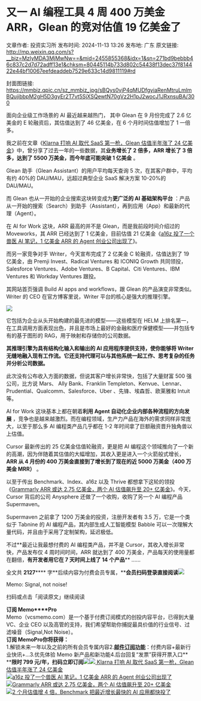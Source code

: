 # 又一 AI 编程工具 4 周 400 万美金 ARR，Glean 的竞对估值 19 亿美金了

文章作者: 投资实习所
发布时间: 2024-11-13 13:26
发布地: 广东
原文链接: http://mp.weixin.qq.com/s?__biz=MzIyMDA3MjMwNw==&mid=2455855368&idx=1&sn=271bd9bebbb46c837c2d7d72adff13e1&chksm=80445114b733d802c54438f13dec37f814422e44bf10067eefdeaddeb7529e633c14d9811119#rd

封面图链接: https://mmbiz.qpic.cn/sz_mmbiz_jpg/sBQys0vjP4qMUDfgyiaRenMtruLmlmBQujibbpM2gH5D3gyEr2T7vt5SjXSQewtN70gVz2H1pJ2wocJ1JRxnsuBA/300

面向企业级工作场景的 AI 最近越来越热门， 其中 Glean 在 9 月份完成了 2.6 亿美金的 E 轮融资后，其估值达到了 46 亿美金，在 6
个月时间估值增加了 1 一倍多。

我之前在文章《[Klarna 打响 AI 取代 SaaS 第一枪，Glean 估值半年涨了 24
亿美金](http://mp.weixin.qq.com/s?__biz=MzIyMDA3MjMwNw==&mid=2455854960&idx=1&sn=255d36f5a1984d49f1e2df56af198b40&chksm=80446f6cb733e67a21761d7cd63bb9b202fe00d6394d135aab103a2cc2c9719d02543378d398&scene=21#wechat_redirect)》中，曾分享了过去一年的一些数据，其**业务增长了
2 倍多，ARR 增长了 3 倍多，达到了 5500 万美金，而今年底可能突破 1 亿美金** 。

Glean 助手（Glean Assistant）的用户平均每天查询 5 次，在其客户群中，平均有约 40%的 DAU/MAU，远超过典型企业 SaaS
解决方案 10-20%的 DAU/MAU。

而 Glean 也从一开始的企业搜索这块转变成为**更广泛的 AI 基础架构平台**
：产品从一开始的搜索（Search）到助手（Assistant），再到应用（App）和最新的代理（Agent）。

在 AI for Work 这块，ARR 最高的并不是 Glean，而是我前段时间介绍过的 Moveworks，其 ARR 已经达到了 1 亿美金，目前估值
21 亿美金《[a16z 投了一个兽医 AI 笔记，1 亿美金 ARR 的 Agent
创业公司出现了](http://mp.weixin.qq.com/s?__biz=MzIyMDA3MjMwNw==&mid=2455855041&idx=1&sn=09c7fa2667ae5232024587daafabc931&chksm=80446fddb733e6cbff703c9d3a6502d32f3bc38dcd01fc27748ea0c635dfef56c0371afc5bea&scene=21#wechat_redirect)》。

而另一家竞争对手 Writer，今天宣布完成了 2 亿美金 C 轮融资，估值达到了 19 亿美金，由 Premji Invest、Radical
Ventures 和 ICONIQ Growth 共同领投，Salesforce Ventures、Adobe Ventures、B
Capital、Citi Ventures、IBM Ventures 和 Workday Ventures 跟投。

其网站首页强调 Build AI apps and workflows，跟 Glean 的产品演变非常类似。Writer 的 CEO
在官方博客里说，Writer 平台的核心是强大的推理引擎。

![](https://mmbiz.qpic.cn/sz_mmbiz_png/sBQys0vjP4qMUDfgyiaRenMtruLmlmBQuEVSbN6qMPia2ppFEvRaJfU96Ewia8VpvIR2H99PfFr29bvYNYohYrqrw/640?wx_fmt=png&from=appmsg)

它包括为企业从头开始构建的最先进的模型——这些模型在 HELM
上排名第一，在工具调用方面表现出色，并且是市场上最好的金融和医疗保健模型——并包括专有的基于图形的 RAG，用于映射和存储你的公司数据。

**其推理引擎为具有结构化输入和输出的 AI 应用程序提供支持，使你能够将 Writer
无缝地融入现有工作流。它还支持代理可以与其他系统一起工作、思考复杂的任务并分析公司数据。**

此次没有公布收入方面的数据，但说其客户增长非常快，包括了大量财富 500 强公司，比方说 Mars、 Ally Bank、Franklin
Templeton、Kenvue、Lennar、Prudential、Qualcomm、Salesforce、Uber 、先锋、埃森哲、欧莱雅和
Intuit 等。

AI for Work 这块基本上都在朝着**利用 Agent 自动化企业内部各种流程的方向发展**
，竞争也是越来越激烈。而在编程领域，生产力产品在海外的需求同样非常庞大，以至于那么多 AI 编程类产品几乎都在 1-2
年时间拿了巨额融资晋升独角兽以上估值。

Cursor 最新传出的 25 亿美金估值轮融资，更是把 AI
编程这个领域推向了一个新的高潮，因为伴随着其估值的大幅增加，其收入更是进入一个火箭般式增长，**ARR 从 4 月份的 400
万美金直接到了增长到了现在的近 5000 万美金（400 万美金 MRR）** 。

以至于传出 Benchmark、Index、a16z 以及 Thrive 都想拿下这轮的领投《[Grammarly ARR 或达 2.75 亿美金，两个
AI 估值飙升至 20+
亿美金](http://mp.weixin.qq.com/s?__biz=MzIyMDA3MjMwNw==&mid=2455855326&idx=1&sn=438999c796479c3f9238311334a6ea44&chksm=804450c2b733d9d4de66d9c96745f8652e0b008f0fb8fc66454ccdc345963835a7dd494ea6c8&scene=21#wechat_redirect)》。今天，Cursor
背后的公司 Anysphere 还做了一个收购，收购了另一个 AI 编程产品 Supermaven。

Supermaven 之前拿了 1200 万美金的投资，注册开发者有 3.5 万，它是一个类似于 Tabnine 的 AI 编程产品，其内部生成人工智能模型
Babble 可以一次理解大量代码，并且由于采用了定制架构，延迟极低。

不过**最近让我最想付费的 AI 编程类产品，并不是 Cursor，其收入增长非常快，产品发布仅 4 周时间时间，ARR 就达到了 400
万美金，产品每天的使用量都在翻倍，**有开发者用它在 7 天时间上线了 14 个产品**** ……

全文共 **2127******
字**后续内容为付费会员专属，****会员扫码登录直接阅读**![](https://mmbiz.qpic.cn/sz_mmbiz_png/sBQys0vjP4qMUDfgyiaRenMtruLmlmBQuaAMryRRtFVpibRMPZXdlTqOsExTe5zlUCLicFo5iaHygV9uHFVnmXDaMg/640?wx_fmt=png&from=appmsg)  

Memo: Signal, not noise!

扫码或点击「阅读原文」继续阅读

**订阅 Memo****Pro**  
Memo（vcsmemo.com）是一个基于付费订阅模式的创投内容平台，已得到大量 VC、企业 CEO
以及高管的支持，我们希望帮助你捕捉最具价值的行业信号、过滤噪音（Signal,Not Noise）。  
**订阅 Memo****Pro****你将获得：**  
1.解锁未来一年以及之前的所有会员专属内容2.[**邮件订阅功能**](http://mp.weixin.qq.com/s?__biz=MzIyMDA3MjMwNw==&mid=2455853781&idx=1&sn=b6f8e3ddc87e9531f3f8c3e9cd98bd9f&chksm=80446ac9b733e3df93b89c17e905182bda7f4d132f3ac468961dfd70badeb92b9fcdf9f7083b&scene=21#wechat_redirect)：付费内容+最新行业快讯+...3.优先体验
Memo 新产品和新功能4.后台回复“发票”获得开票入口**  
****限时 799
元/年，扫码立即订阅**![](https://mmbiz.qpic.cn/mmbiz_png/mrJibAziaMQhQGoNHniac6wGOyRe172dlS0HCYicyjiaCTtly2pULIz6YPNsXeRjoQFSuDYezsia4ibhbAc1X3GKtVRyw/640?wx_fmt=png&wxfrom=5&wx_lazy=1&wx_co=1)[![](https://mmbiz.qpic.cn/sz_mmbiz_jpg/sBQys0vjP4rHXFj6iaYelEKCUvstgSsy0TvtT3zlicW4DGOxUoH20CJbVjnTXfdrlTgMXzlVn8DYrmT34bQwiaBKw/640?wx_fmt=jpeg)
Klarna 打响 AI 取代 SaaS 第一枪，Glean 估值半年涨了 24
亿美金](https://mp.weixin.qq.com/s?__biz=MzIyMDA3MjMwNw==&mid=2455854960&idx=1&sn=255d36f5a1984d49f1e2df56af198b40&chksm=80446f6cb733e67a21761d7cd63bb9b202fe00d6394d135aab103a2cc2c9719d02543378d398&scene=21#wechat_redirect)  
[![](https://mmbiz.qpic.cn/sz_mmbiz_jpg/sBQys0vjP4rBNXtFZh9OgAKk45P7SLkiciaBfibmP9Rcc8Vcrs82Skgf7IKGTCpw2Nic6WRibhkURuMzzo1jS6Biah6A/640?wx_fmt=jpeg)a16z
投了一个兽医 AI 笔记，1 亿美金 ARR 的 Agent
创业公司出现了](https://mp.weixin.qq.com/s?__biz=MzIyMDA3MjMwNw==&mid=2455855041&idx=1&sn=09c7fa2667ae5232024587daafabc931&chksm=80446fddb733e6cbff703c9d3a6502d32f3bc38dcd01fc27748ea0c635dfef56c0371afc5bea&scene=21#wechat_redirect)  
[![](https://mmbiz.qpic.cn/sz_mmbiz_jpg/sBQys0vjP4qCpKyEUd4lnPDG0A8IxxiaUo8VaOxicibFB0LLn7Wmjgzw7Sj7xseBMsrQETnJuogwn4KbyiaQk8NHEg/640?wx_fmt=jpeg)Grammarly
ARR 或达 2.75 亿美金，两个 AI 估值飙升至 20+
亿美金](https://mp.weixin.qq.com/s?__biz=MzIyMDA3MjMwNw==&mid=2455855326&idx=1&sn=438999c796479c3f9238311334a6ea44&chksm=804450c2b733d9d4de66d9c96745f8652e0b008f0fb8fc66454ccdc345963835a7dd494ea6c8&scene=21#wechat_redirect)  
[![](https://mmbiz.qpic.cn/sz_mmbiz_jpg/sBQys0vjP4oV9aribCRZrc70SibLvGPLic7iaJVq3XlDNkNJG4agD7qmJCheXfmXkjeVLibH2jibVNiczeMyHice6yPI0A/640?wx_fmt=jpeg)2
个月估值增 4 倍，Benchmark 把最近增长最快的 AI
应用都快投了](https://mp.weixin.qq.com/s?__biz=MzIyMDA3MjMwNw==&mid=2455855356&idx=1&sn=0cc59f08c892a0535ba9f72e93f230fd&chksm=804450e0b733d9f65268355fc79485b6cee3dccc4a536cf9159e08be2468688fb69899a71c08&scene=21#wechat_redirect)

  


